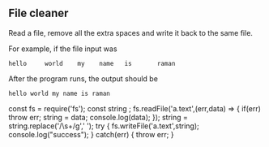 ## File cleaner

Read a file, remove all the extra spaces and write it back to the same file.

For example, if the file input was

```
hello     world    my    name   is       raman
```

After the program runs, the output should be

```
hello world my name is raman
```

const fs = require('fs');
const string ;
fs.readFile('a.text',(err,data) => {
if(err) throw err;
string = data;
console.log(data);
});
string = string.replace('/\s+/g',' ');
try {
fs.writeFile('a.text',string);
console.log("success");
}
catch(err) {
throw err;
}
